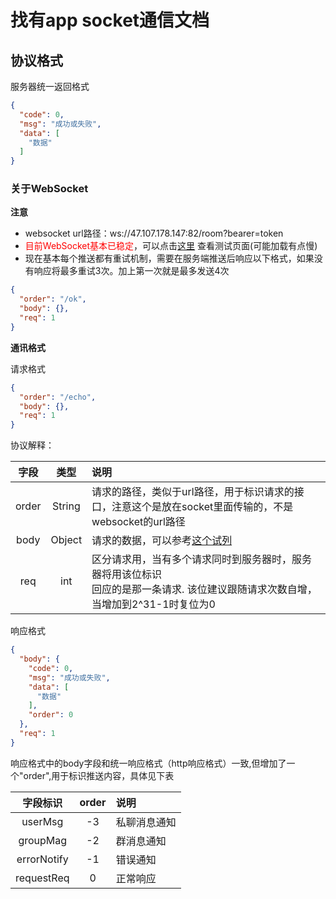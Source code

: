# 找有app socket通信文档

## 协议格式

服务器统一返回格式

```json
{
  "code": 0,
  "msg": "成功或失败",
  "data": [
    "数据"
  ]
}
```

### 关于WebSocket

**注意**

- websocket url路径：ws://47.107.178.147:82/room?bearer=token
- <a style="color:red;"> 目前WebSocket基本已稳定</a>，可以点击[这里](http://47.107.178.147:82/index.html) 查看测试页面(可能加载有点慢)
- 现在基本每个推送都有重试机制，需要在服务端推送后响应以下格式，如果没有响应将最多重试3次。加上第一次就是最多发送4次
```json
{
  "order": "/ok",
  "body": {},
  "req": 1
}
```


**通讯格式**

请求格式

```json
{
  "order": "/echo",
  "body": {},
  "req": 1
}
```

协议解释：

| 字段    | 类型    | 说明    |
| :---: | :----:    | :---- |   
| order | String    | 请求的路径，类似于url路径，用于标识请求的接口，注意这个是放在socket里面传输的，不是websocket的url路径 |
| body  | Object    | 请求的数据，可以参考[这个试列](http://47.107.178.147/fcdoc/#api-Socket-echo) |
| req   | int       | 区分请求用，当有多个请求同时到服务器时，服务器将用该位标识<br> 回应的是那一条请求. 该位建议跟随请求次数自增，当增加到2^31-1时复位为0 |

响应格式

```json
{
  "body": {
    "code": 0,
    "msg": "成功或失败",
    "data": [
      "数据"
    ],
    "order": 0
  },
  "req": 1
}
```

响应格式中的body字段和统一响应格式（http响应格式）一致,但增加了一个"order",用于标识推送内容，具体见下表

| 字段标识   | order  | 说明    |
| :------: | :----: | :------ | 
| userMsg   | -3    | 私聊消息通知
| groupMag  | -2    | 群消息通知
| errorNotify | -1  | 错误通知
| requestReq | 0    | 正常响应

